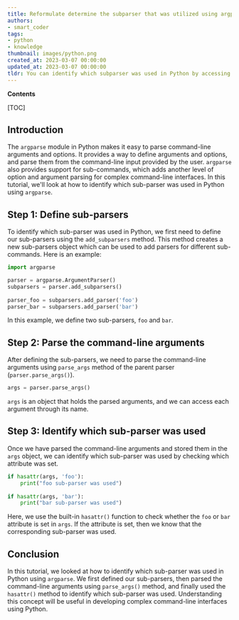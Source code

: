 ```yaml
---
title: Reformulate determine the subparser that was utilized using argparse
authors:
- smart_coder
tags:
- python
- knowledge
thumbnail: images/python.png
created_at: 2023-03-07 00:00:00
updated_at: 2023-03-07 00:00:00
tldr: You can identify which subparser was used in Python by accessing the `dest` attribute of the subparser object returned by `parse\_known\_args()`.
---
```


**Contents**

[TOC]

## Introduction
The `argparse` module in Python makes it easy to parse command-line arguments and options. It provides a way to define arguments and options, and parse them from the command-line input provided by the user. `argparse` also provides support for sub-commands, which adds another level of option and argument parsing for complex command-line interfaces. In this tutorial, we'll look at how to identify which sub-parser was used in Python using `argparse`.

## Step 1: Define sub-parsers
To identify which sub-parser was used in Python, we first need to define our sub-parsers using the `add_subparsers` method. This method creates a new sub-parsers object which can be used to add parsers for different sub-commands. Here is an example:

```python
import argparse

parser = argparse.ArgumentParser()
subparsers = parser.add_subparsers()
 
parser_foo = subparsers.add_parser('foo')
parser_bar = subparsers.add_parser('bar')
```

In this example, we define two sub-parsers, `foo` and `bar`.

## Step 2: Parse the command-line arguments
After defining the sub-parsers, we need to parse the command-line arguments using `parse_args` method of the parent parser (`parser.parse_args()`). 

```python
args = parser.parse_args()
```

`args` is an object that holds the parsed arguments, and we can access each argument through its name.

## Step 3: Identify which sub-parser was used
Once we have parsed the command-line arguments and stored them in the `args` object, we can identify which sub-parser was used by checking which attribute was set.

```python
if hasattr(args, 'foo'):
    print("foo sub-parser was used")
    
if hasattr(args, 'bar'):
    print("bar sub-parser was used")
```

Here, we use the built-in `hasattr()` function to check whether the `foo` or `bar` attribute is set in `args`. If the attribute is set, then we know that the corresponding sub-parser was used.

## Conclusion
In this tutorial, we looked at how to identify which sub-parser was used in Python using `argparse`. We first defined our sub-parsers, then parsed the command-line arguments using `parse_args()` method, and finally used the `hasattr()` method to identify which sub-parser was used. Understanding this concept will be useful in developing complex command-line interfaces using Python.
